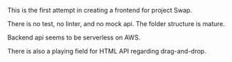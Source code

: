 This is the first attempt in creating a frontend for project Swap.

There is no test, no linter, and no mock api. The folder structure is mature.

Backend api seems to be serverless on AWS.

There is also a playing field for HTML API regarding drag-and-drop.
